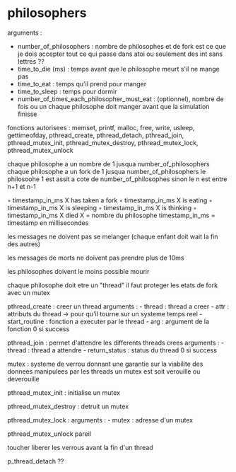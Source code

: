 # philosophers

arguments :
- number_of_philosophers : nombre de philosophes et de fork
	est ce que je dois accepter tout ce qui passe dans atoi ou seulement des int sans lettres ??
- time_to_die (ms) : temps avant que le philosophe meurt s'il ne mange pas
- time_to_eat : temps qu'il prend pour manger
- time_to_sleep : temps pour dormir 
- number_of_times_each_philosopher_must_eat : (optionnel), nombre de fois
 ou un chaque philosophe doit manger avant que la simulation finisse

fonctions autorisees :
memset, printf, malloc, free, write,
usleep, gettimeofday, pthread_create,
pthread_detach, pthread_join, pthread_mutex_init,
pthread_mutex_destroy, pthread_mutex_lock,
pthread_mutex_unlock

chaque philosophe a un nombre de 1 jusqua number_of_philosophers
chaque philosophe a un fork de 1 jusqua number_of_philosophers
le philosoohe 1 est assit a cote de number_of_philosophes
sinon le n est entre n+1 et n-1

◦ timestamp_in_ms X has taken a fork
◦ timestamp_in_ms X is eating
◦ timestamp_in_ms X is sleeping
◦ timestamp_in_ms X is thinking
◦ timestamp_in_ms X died
X = nombre du philosophe
timestamp_in_ms = timestamp en millisecondes

les messages ne doivent pas se melanger
(chaque enfant doit wait la fin des autres)

les messages de morts ne doivent pas prendre plus de 10ms

les philosophes doivent le moins possible mourir

chaque philosophe doit etre un "thread"
il faut proteger les etats de fork avec un mutex 

pthread_create : creer un thread
	arguments :
	- thread : thread a creer
	- attr : attributs du thread -> pour qu'il tourne sur un systeme temps reel
	- start_routine : fonction a executer par le thread
	- arg : argument de la fonction
0 si success

pthread_join : permet d'attendre les differents threads crees
	arguments :
	- thread : thread a attendre
	- return_status : status du thread
0 si success


mutex : systeme de verrou donnant une garantie sur la viabilite des donnees manipulees par les threads
un mutex est soit verouille ou deverouille

pthread_mutex_init : initialise un mutex

pthread_mutex_destroy : detruit un mutex

pthread_mutex_lock :
	arguments :
	- mutex : adresse d'un mutex

pthread_mutex_unlock pareil

toucher liberer les verrous avant la fin d'un thread

p_thread_detach ??